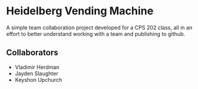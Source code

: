 # Heidelberg Vending Machine
A simple team collaboration project developed for a CPS 202 class, all in an effort to better understand working with a team and publishing to github.
## Collaborators
- Vladimir Herdman
- Jayden Slaughter
- Keyshon Upchurch
